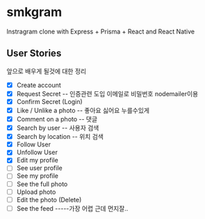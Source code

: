 # smkgram
Instragram clone with Express + Prisma + React and React Native

## User Stories
앞으로 배우게 될것에 대한 정리
- [X] Create account
- [X] Request Secret    -- 인증관련 도입 이메일로 비밀번호 nodemailer이용
- [X] Confirm Secret (Login)
- [X] Like / Unlike a photo -- 좋아요 싫어요 누를수있게
- [X] Comment on a photo    -- 댓글
- [X] Search by user        -- 사용자 검색
- [X] Search by location    -- 위치 검색
- [X] Follow User 
- [X] Unfollow User 
- [X] Edit my profile
- [ ] See user profile
- [ ] See my profile
- [ ] See the full photo
- [ ] Upload photo
- [ ] Edit the photo (Delete)
- [ ] See the feed   -----가장 어렵 근데 먼지잘..